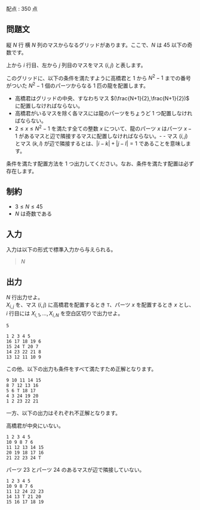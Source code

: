 配点 : $350$ 点

## 問題文

縦 $N$ 行 横 $N$ 列のマスからなるグリッドがあります。ここで、$N$ は $45$ 以下の奇数です。

上から $i$ 行目、左から $j$ 列目のマスをマス $(i,j)$ と表します。

このグリッドに、以下の条件を満たすように高橋君と $1$ から $N^2-1$ までの番号がついた $N^2-1$ 個のパーツからなる $1$ 匹の龍を配置します。

- 高橋君はグリッドの中央、すなわちマス $(\frac{N+1}{2},\frac{N+1}{2})$ に配置しなければならない。
- 高橋君がいるマスを除く各マスには龍のパーツをちょうど $1$ つ配置しなければならない。
- $2 \leq x \leq N^2-1$ を満たす全ての整数 $x$ について、龍のパーツ $x$ はパーツ $x-1$ があるマスと辺で隣接するマスに配置しなければならない。-   - マス $(i,j)$ とマス $(k,l)$ が辺で隣接するとは、$|i-k|+|j-l|=1$ であることを意味します。

条件を満たす配置方法を $1$ つ出力してください。なお、条件を満たす配置は必ず存在します。

## 制約

- $3 \leq N \leq 45$
- $N$ は奇数である

## 入力

入力は以下の形式で標準入力から与えられる。

> $N$

## 出力

$N$ 行出力せよ。<br>
$X_{i,j}$ を、マス $(i,j)$ に高橋君を配置するとき `T`、パーツ $x$ を配置するとき $x$ とし、$i$ 行目には $X_{i,1},\ldots,X_{i,N}$ を空白区切りで出力せよ。

```input1
5
```

```output1
1 2 3 4 5
16 17 18 19 6
15 24 T 20 7
14 23 22 21 8
13 12 11 10 9
```

この他、以下の出力も条件をすべて満たすため正解となります。

```output1
9 10 11 14 15
8 7 12 13 16
5 6 T 18 17
4 3 24 19 20 
1 2 23 22 21
```

一方、以下の出力はそれぞれ不正解となります。

高橋君が中央にいない。

```output1
1 2 3 4 5
10 9 8 7 6
11 12 13 14 15
20 19 18 17 16
21 22 23 24 T
```

パーツ $23$ とパーツ $24$ のあるマスが辺で隣接していない。

```output1
1 2 3 4 5
10 9 8 7 6
11 12 24 22 23
14 13 T 21 20
15 16 17 18 19
```